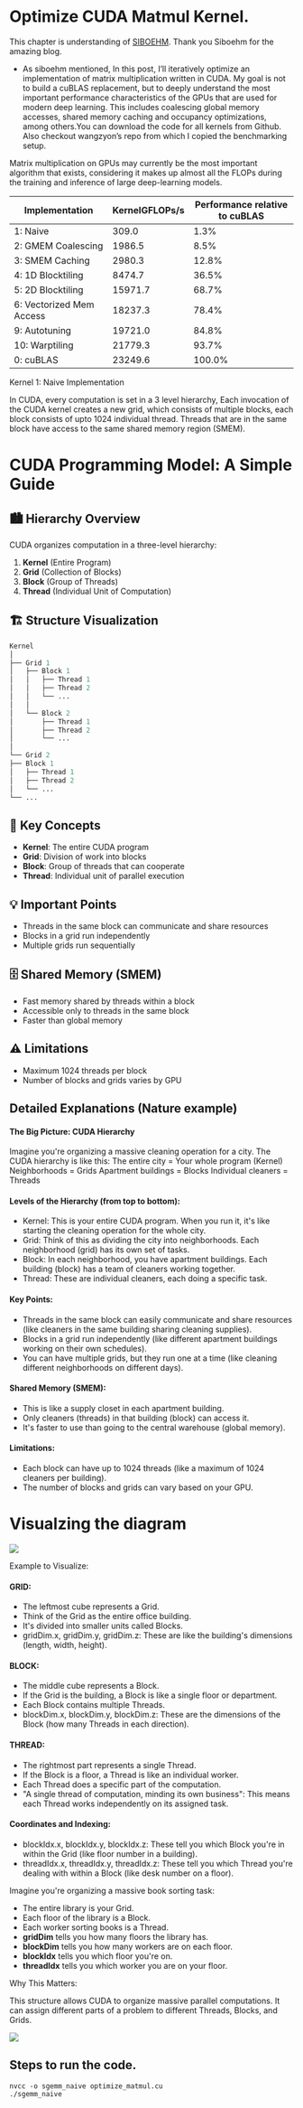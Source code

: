 # Optimize CUDA Matmul Kernel.

This chapter is understanding of [SIBOEHM](https://siboehm.com/articles/22/CUDA-MMM). Thank you Siboehm for the amazing blog.

- As siboehm mentioned, In this post, I’ll iteratively optimize an implementation of matrix multiplication written in CUDA. My goal is not to build a cuBLAS replacement, but to deeply understand the most important performance characteristics of the GPUs that are used for modern deep learning. This includes coalescing global memory accesses, shared memory caching and occupancy optimizations, among others.You can download the code for all kernels from Github. Also checkout wangzyon’s repo from which I copied the benchmarking setup.

Matrix multiplication on GPUs may currently be the most important algorithm that exists, considering it makes up almost all the FLOPs during the training and inference of large deep-learning models.

| Implementation | KernelGFLOPs/s | Performance relative to cuBLAS |
|----------------|----------------|--------------------------------|
| 1: Naive | 309.0 | 1.3% |
| 2: GMEM Coalescing | 1986.5 | 8.5% |
| 3: SMEM Caching | 2980.3 | 12.8% |
| 4: 1D Blocktiling | 8474.7 | 36.5% |
| 5: 2D Blocktiling | 15971.7 | 68.7% |
| 6: Vectorized Mem Access | 18237.3 | 78.4% |
| 9: Autotuning | 19721.0 | 84.8% |
| 10: Warptiling | 21779.3 | 93.7% |
| 0: cuBLAS | 23249.6 | 100.0% |

Kernel 1: Naive Implementation

In CUDA, every computation is set in a 3 level hierarchy, Each invocation of the CUDA kernel creates a new grid, which consists of multiple blocks, each block consists of upto 1024 individual thread. Threads that are in the same block have access to the same shared memory region (SMEM).

# CUDA Programming Model: A Simple Guide

## 🏙️ Hierarchy Overview

CUDA organizes computation in a three-level hierarchy:

1. **Kernel** (Entire Program)
2. **Grid** (Collection of Blocks)
3. **Block** (Group of Threads)
4. **Thread** (Individual Unit of Computation)

## 🏗️ Structure Visualization


```python
Kernel
│
├── Grid 1
│   ├── Block 1
│   │   ├── Thread 1
│   │   ├── Thread 2
│   │   └── ...
│   │
│   └── Block 2
│       ├── Thread 1
│       ├── Thread 2
│       └── ...
│
└── Grid 2
├── Block 1
│   ├── Thread 1
│   ├── Thread 2
│   └── ...
└── ...
```

## 🔑 Key Concepts
- **Kernel**: The entire CUDA program
- **Grid**: Division of work into blocks
- **Block**: Group of threads that can cooperate
- **Thread**: Individual unit of parallel execution

## 💡 Important Points
- Threads in the same block can communicate and share resources
- Blocks in a grid run independently
- Multiple grids run sequentially

## 🗄️ Shared Memory (SMEM)
- Fast memory shared by threads within a block
- Accessible only to threads in the same block
- Faster than global memory

## ⚠️ Limitations
- Maximum 1024 threads per block
- Number of blocks and grids varies by GPU

## Detailed Explanations (Nature example)

#### The Big Picture: CUDA Hierarchy
Imagine you're organizing a massive cleaning operation for a city. The CUDA hierarchy is like this:
The entire city = Your whole program (Kernel)
Neighborhoods = Grids
Apartment buildings = Blocks
Individual cleaners = Threads

#### Levels of the Hierarchy (from top to bottom):
- Kernel: This is your entire CUDA program. When you run it, it's like starting the cleaning operation for the whole city.
- Grid: Think of this as dividing the city into neighborhoods. Each neighborhood (grid) has its own set of tasks.
- Block: In each neighborhood, you have apartment buildings. Each building (block) has a team of cleaners working together.
- Thread: These are individual cleaners, each doing a specific task.

#### Key Points:
- Threads in the same block can easily communicate and share resources (like cleaners in the same building sharing cleaning supplies).
- Blocks in a grid run independently (like different apartment buildings working on their own schedules).
- You can have multiple grids, but they run one at a time (like cleaning different neighborhoods on different days).

#### Shared Memory (SMEM):
- This is like a supply closet in each apartment building.
- Only cleaners (threads) in that building (block) can access it.
- It's faster to use than going to the central warehouse (global memory).

#### Limitations:
- Each block can have up to 1024 threads (like a maximum of 1024 cleaners per building).
- The number of blocks and grids can vary based on your GPU.

# Visualzing the diagram
![](https://siboehm.com/assets/img/CUDA-MMM/CUDA_thread_hierarchy.png)

Example to Visualize:

#### GRID:
- The leftmost cube represents a Grid.
- Think of the Grid as the entire office building.
- It's divided into smaller units called Blocks.
- gridDim.x, gridDim.y, gridDim.z: These are like the building's dimensions (length, width, height).

#### BLOCK:
- The middle cube represents a Block.
- If the Grid is the building, a Block is like a single floor or department.
- Each Block contains multiple Threads.
- blockDim.x, blockDim.y, blockDim.z: These are the dimensions of the Block (how many Threads in each direction).

#### THREAD:
- The rightmost part represents a single Thread.
- If the Block is a floor, a Thread is like an individual worker.
- Each Thread does a specific part of the computation.
- "A single thread of computation, minding its own business": This means each Thread works independently on its assigned task.

#### Coordinates and Indexing:
- blockIdx.x, blockIdx.y, blockIdx.z: These tell you which Block you're in within the Grid (like floor number in a building).
- threadIdx.x, threadIdx.y, threadIdx.z: These tell you which Thread you're dealing with within a Block (like desk number on a floor).

Imagine you're organizing a massive book sorting task:
- The entire library is your Grid.
- Each floor of the library is a Block.
- Each worker sorting books is a Thread.
- **gridDim** tells you how many floors the library has.
- **blockDim** tells you how many workers are on each floor.
- **blockIdx** tells you which floor you're on.
- **threadIdx** tells you which worker you are on your floor.

Why This Matters:

This structure allows CUDA to organize massive parallel computations.
It can assign different parts of a problem to different Threads, Blocks, and Grids.

![](https://siboehm.com/assets/img/CUDA-MMM/naive-kernel.png)
## Steps to run the code.
```cuda
nvcc -o sgemm_naive optimize_matmul.cu
./sgemm_naive
```
